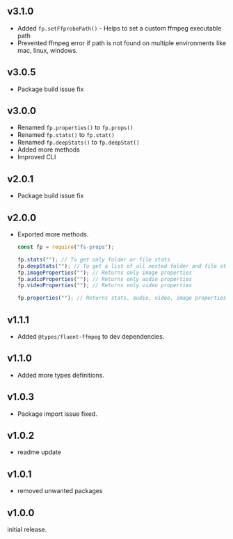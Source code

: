 ## v3.1.0

- Added `fp.setFfprobePath()` - Helps to set a custom ffmpeg executable path
- Prevented ffmpeg error if path is not found on multiple environments like mac, linux, windows.
  
## v3.0.5

- Package build issue fix

## v3.0.0

- Renamed `fp.properties()` to `fp.props()`
- Renamed `fp.stats()` to `fp.stat()`
- Renamed `fp.deepStats()` to `fp.deepStat()`
- Added more methods
- Improved CLI

## v2.0.1

- Package build issue fix

## v2.0.0

- Exported more methods.

  ```js
  const fp = require("fs-props");

  fp.stats(""); // To get only folder or file stats
  fp.deepStats(""); // To get a list of all nested folder and file stats
  fp.imageProperties(""); // Returns only image properties
  fp.audioProperties(""); // Returns only audio properties
  fp.videoProperties(""); // Returns only video properties

  fp.properties(""); // Returns stats, audio, video, image properties
  ```

## v1.1.1

- Added `@types/fluent-ffmpeg` to dev dependencies.

## v1.1.0

- Added more types definitions.

## v1.0.3

- Package import issue fixed.

## v1.0.2

- readme update

## v1.0.1

- removed unwanted packages

## v1.0.0

initial release.

```

```
